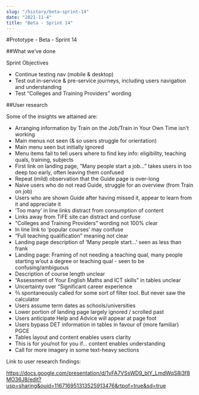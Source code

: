 ```yaml
---
slug: "/history/beta-sprint-14"
date: "2021-11-4"
title: "Beta - Sprint 14"
---
```


#Prototype - Beta - Sprint 14

##What we’ve done

Sprint Objectives

- Continue testing nav (mobile & desktop)
- Test out in-service & pre-service journeys, including users navigation and understanding
- Test “Colleges and Training Providers” wording

##User research

Some of the insights we attained are:

- Arranging information by Train on the Job/Train in Your Own Time isn’t working
- Main menus not seen (& so users struggle for orientation)
- Main menu seen but initially ignored
- Menu items fail to tell users where to find key info: eligibility, teaching quals, training, subjects
- First link on landing page, ”Many people start a job…” takes users in too deep too early, often leaving them confused
- Repeat (mild) observation that the Guide page is over-long
- Naive users who do not read Guide, struggle for an overview (from Train on job)
- Users who are shown Guide after having missed it, appear to learn from it and appreciate it
- ‘Too many’ in line links distract from consumption of content
- Links away from TiFE site can distract and confuse
- “Colleges and Training Providers” wording not 100% clear
- In line link to ‘popular courses’ may confuse
- “Full teaching qualification” meaning not clear
- Landing page description of ‘Many people start…’ seen as less than frank
- Landing page: Framing of not needing a teaching qual, many people starting w’out a degree or teaching qual - seen to be confusing/ambiguous
- Description of course length unclear
- “Assessment of Your English Maths and ICT skills” in tables unclear
- Uncertainty over “Significant career experience
- ⅖ spontaneously called for some sort of filter tool. But never saw the calculator
- Users assume term dates as schools/universities
- Lower portion of landing page largely ignored / scrolled past
- Users anticipate Help and Advice will appear at page foot
- Users bypass DET information in tables in favour of (more familiar) PGCE
- Tables layout and content enables users clarity
- This is for you/not for you if… content enables understanding
- Call for more imagery in some text-heavy sections

Link to user research findings:

https://docs.google.com/presentation/d/1vFA7VSsWD9_blY_LmdWqS8i3f8MO36J8/edit?usp=sharing&ouid=116716951313525913476&rtpof=true&sd=true

